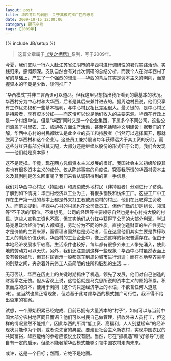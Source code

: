 ```yaml
---
layout: post
title: 华西背后的剥削——关于其模式推广性的思考
date: 2009-10-15 12:00:06
category: 朝花夕拾
tags: [2009年]
---
```

{% include JB/setup %}

> 这篇文章属于[《梦之栖居》](/posts/where-the-dreams-reside/)系列，写于2009年。
	
<!--more-->

今夏，我们支队一行六人赴江苏省江阴市的华西村进行调研性的暑假实践活动。实践归来，感慨颇深。支队自然会有对此次调研的总结分析，而我个人在对华西村了解的基础上，产生了一个强烈的想法——华西的背后其实是资本主义的剥削，而掌握资本的毕竟是少数，谈何推广？

“华西模式”并非三言两语可以道尽。但我这里只想指出我所看到的最基本的状况。华西村分为中心村和大华西，后者是其后来兼并进去的。据周边村民说，他们只享有工作优先权和一些基本福利，与中心村民相比差距很大。最关键的，是中心村民是持股者，享有资本分红——而这恰可以说是他们收入的主要来源。华西在行政上是一个村级单位，但是“华西”同时又是一个企业集团，下属多个不同公司。这些公司涵盖了村里农、工、旅游各方面生产活动，甚至包括精神文明建设！据我们的了解，华西中心村的村民都默认是此企业的员工和持股者（当然可以选择离开，那就脱离了华西村和这个企业）。这些员工兼持股者每年获得远大于其工资的分红，而这些分红只有部分供其支配，大部分还是继续以股份的形式归于公司。我们会发现——他们就是资本家！

这不是贬损。毕竟，现在西方凭借资本主义发展的很好。我国社会主义初级阶段其实也有很多资本主义的成分。仅从陈述事实的角度说，究竟我所谓的华西村资本主义及其剥削是怎么回事呢？我们来看从调研得到的第一手信息。

我们对华西中心村民（持股者）和周边或外地村民（非持股者）分别进行了访谈。了解到如下情况：华西村经济以工业为主，有很多钢铁和纺织工厂。这些工厂中工作在生产第一线的基本上都是外来打工者或周边村的村民，他们在此取得工资收入。而前文提到，华西中心村的村民也在公司做员工，但他们做的却是组长、领班等“不干活的”职位。不难想见，公司的经理等主要领导自然也是中心村持大股的村民。这些人宣称工资也不高，但其实他们从分红中获得了公司的大部分利润。学过马克思政治经济学的人都知道，劳动分为不同的性质。直接创造财富的生产性劳动才是价值的主要来源，而管理者固然也是劳动者，但在这里他们其实主要是靠榨取工人的剩余价值获利。华西村的工业企业中，像上述这样的状况普遍存在。但由于本地经济发展水平较高，生活条件也较好，每年都有很多外来工人争先涌入，使此地的劳动力可以无忧。另外，我们还注意到这样一些现象：华西中心村虽然表面上没有奢侈娱乐，但其村民表示一般都驾车到周边城市进行消遣；而在本地整齐豪华的别墅之间，夹杂着外来务工人员简陋的住所和脏乱的生活……

无可否认，华西在历史上的关键时期抓住了机遇，领先了发展，他们对自己创造的财富享之无愧。但从客观上说，这恰恰就是马克思所说的资本主义的原始积累。积累而成的资本，便用于剥削（这个词只是经济学上的术语，不欲含任何人道意味）。这当然也属正常现象，但若基于此考虑华西的模式推广可行性，我不得不给出否定的答案。

试想，一个原始积累已经完成、目前已拥有大量资本的“村子”，如何可以与当前中国大部分农村地区同日而语？他们可以村民自己做管理，招收外来人员打工，但这样的情况显然不能推广。因此华西的所谓“低工资、高福利，人人别墅轿车”的经济现状只能作为个例，或者说先富的典型。要建设社会主义新农村，实现中国农民的共同富裕，华西能给的参考应该说比较有限。当然，它在“抓机遇”和“好领导”方面自有一定的启示，但绝不能奢望华西模式能够引领中国农村走向未来。

或许，这是一个目标；然而，它绝不是地图。
